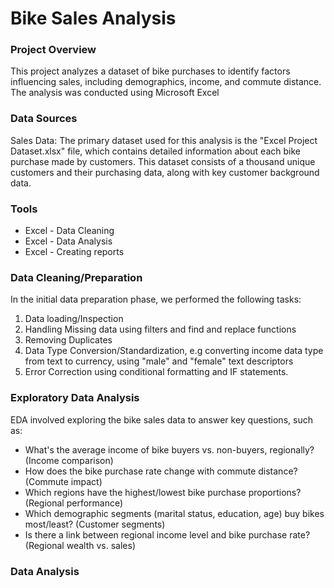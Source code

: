 # Bike Sales Analysis

### Project Overview
This project analyzes a dataset of bike purchases to identify factors influencing sales, including demographics, income, and commute distance. The analysis was conducted using Microsoft Excel

### Data Sources

Sales Data: The primary dataset used for this analysis is the "Excel Project Dataset.xlsx" file, which contains detailed information about each bike purchase made by customers. This dataset consists of a thousand unique customers and their purchasing data, along with key customer background data. 

### Tools

- Excel - Data Cleaning
- Excel - Data Analysis
- Excel - Creating reports

### Data Cleaning/Preparation
In the initial data preparation phase, we performed the following tasks: 
1. Data loading/Inspection
2. Handling Missing data using filters and find and replace functions
3. Removing Duplicates
4. Data Type Conversion/Standardization, e.g converting income data type from text to currency, using "male" and "female" text descriptors
5. Error Correction using conditional formatting and IF statements.

### Exploratory Data Analysis

EDA involved exploring the bike sales data to answer key questions, such as:

- What's the average income of bike buyers vs. non-buyers, regionally? (Income comparison)
- How does the bike purchase rate change with commute distance? (Commute impact)
- Which regions have the highest/lowest bike purchase proportions? (Regional performance)
- Which demographic segments (marital status, education, age) buy bikes most/least? (Customer segments)
- Is there a link between regional income level and bike purchase rate? (Regional wealth vs. sales)

### Data Analysis
